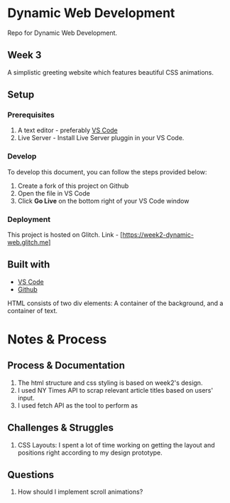 # Dynamic Web Development

Repo for Dynamic Web Development. 

## Week 3

A simplistic greeting website which features beautiful CSS animations.

## Setup

### Prerequisites

1. A text editor - preferably [VS Code](https://code.visualstudio.com/)
2. Live Server - Install Live Server pluggin in your VS Code.


### Develop

To develop this document, you can follow the steps provided below:
1. Create a fork of this project on Github
2. Open the file in VS Code
3. Click **Go Live** on the bottom right of your VS Code window 

### Deployment

This project is hosted on Glitch. Link - [https://week2-dynamic-web.glitch.me]

## Built with

* [VS Code](https://code.visualstudio.com/)
* [Github](https://github.com)

HTML consists  of two div elements: A container of the background, and a container of text.

# Notes & Process

## Process & Documentation

1. The html structure and css styling is based on week2's design.
2. I used NY Times API to scrap relevant article titles based on users' input.
3. I used fetch API as the tool to perform as

## Challenges & Struggles

1. CSS Layouts: I spent a lot of time working on getting the layout and positions right according to my design prototype.

## Questions

1. How should I implement scroll animations?
